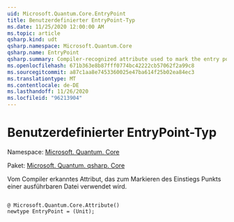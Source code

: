 ```yaml
---
uid: Microsoft.Quantum.Core.EntryPoint
title: Benutzerdefinierter EntryPoint-Typ
ms.date: 11/25/2020 12:00:00 AM
ms.topic: article
qsharp.kind: udt
qsharp.namespace: Microsoft.Quantum.Core
qsharp.name: EntryPoint
qsharp.summary: Compiler-recognized attribute used to mark the entry point of an executable.
ms.openlocfilehash: 671b363e8b87fff0774bc42222cb57062f2a99c8
ms.sourcegitcommit: a87c1aa8e7453360025e47ba614f25b02ea84ec3
ms.translationtype: MT
ms.contentlocale: de-DE
ms.lasthandoff: 11/26/2020
ms.locfileid: "96213904"
---
```

# <a name="entrypoint-user-defined-type"></a>Benutzerdefinierter EntryPoint-Typ

Namespace: [Microsoft. Quantum. Core](xref:Microsoft.Quantum.Core)

Paket: [Microsoft. Quantum. qsharp. Core](https://nuget.org/packages/Microsoft.Quantum.QSharp.Core)


Vom Compiler erkanntes Attribut, das zum Markieren des Einstiegs Punkts einer ausführbaren Datei verwendet wird.

```qsharp

@ Microsoft.Quantum.Core.Attribute()
newtype EntryPoint = (Unit);
```

